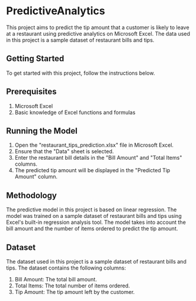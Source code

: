# PredictiveAnalytics
This project aims to predict the tip amount that a customer is likely to leave at a restaurant using predictive analytics on Microsoft Excel. The data used in this project is a sample dataset of restaurant bills and tips.

## Getting Started
To get started with this project, follow the instructions below.

## Prerequisites
1. Microsoft Excel
2. Basic knowledge of Excel functions and formulas

## Running the Model
1. Open the "restaurant_tips_prediction.xlsx" file in Microsoft Excel.
2. Ensure that the "Data" sheet is selected.
3. Enter the restaurant bill details in the "Bill Amount" and "Total Items" columns.
4. The predicted tip amount will be displayed in the "Predicted Tip Amount" column.

## Methodology
The predictive model in this project is based on linear regression. The model was trained on a sample dataset of restaurant bills and tips using Excel's built-in regression analysis tool. The model takes into account the bill amount and the number of items ordered to predict the tip amount.

## Dataset
The dataset used in this project is a sample dataset of restaurant bills and tips. The dataset contains the following columns:
1. Bill Amount: The total bill amount.
2. Total Items: The total number of items ordered.
3. Tip Amount: The tip amount left by the customer.

